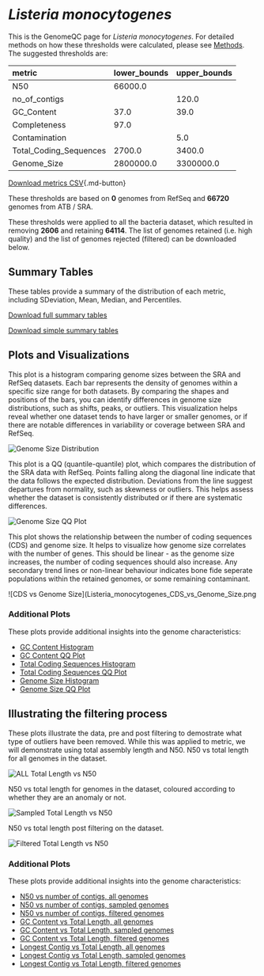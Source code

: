 # *Listeria monocytogenes*

This is the GenomeQC page for *Listeria monocytogenes*. For detailed methods on how these thresholds were calculated, please see [Methods](../../methods.md).
The suggested thresholds are: 

| metric                 | lower_bounds   | upper_bounds   |
|:-----------------------|:---------------|:---------------|
| N50                    | 66000.0        |                |
| no_of_contigs          |                | 120.0          |
| GC_Content             | 37.0           | 39.0           |
| Completeness           | 97.0           |                |
| Contamination          |                | 5.0            |
| Total_Coding_Sequences | 2700.0         | 3400.0         |
| Genome_Size            | 2800000.0      | 3300000.0      |

[Download metrics CSV](Listeria_monocytogenes_metrics.csv){.md-button}


These thresholds are based on **0** genomes from RefSeq and **66720** genomes from ATB / SRA.

These thresholds were applied to all the bacteria dataset, which resulted in removing **2606** and retaining **64114**.
The list of genomes retained (i.e. high quality) and the list of genomes rejected (filtered) can be downloaded below. 


## Summary Tables
These tables provide a summary of the distribution of each metric, including SDeviation, Mean, Median, and Percentiles.

[Download full summary tables](summary.csv)

[Download simple summary tables](selected_summary.csv)

## Plots and Visualizations

This plot is a histogram comparing genome sizes between the SRA and RefSeq datasets. Each bar represents the density of genomes within a specific size range for both datasets. By comparing the shapes and positions of the bars, you can identify differences in genome size distributions, such as shifts, peaks, or outliers. This visualization helps reveal whether one dataset tends to have larger or smaller genomes, or if there are notable differences in variability or coverage between SRA and RefSeq.

![Genome Size Distribution](Genome_Size_refseq_histogram_kde.png)

This plot is a QQ (quantile-quantile) plot, which compares the distribution of the SRA data with RefSeq. Points falling along the diagonal line indicate that the data follows the expected distribution. Deviations from the line suggest departures from normality, such as skewness or outliers. This helps assess whether the dataset is consistently distributed or if there are systematic differences.

![Genome Size QQ Plot](Genome_Size_refseq_qqplot.png)

This plot shows the relationship between the number of coding sequences (CDS) and genome size. It helps to visualize how genome size correlates with the number of genes. This should be linear - as the genome size increases, the number of coding sequences should also increase. Any secondary trend lines or non-linear behaviour indicates bone fide seperate populations within the retained genomes, or some remaining contaminant. 

![CDS vs Genome Size](Listeria_monocytogenes_CDS_vs_Genome_Size.png

### Additional Plots

These plots provide additional insights into the genome characteristics:

- [GC Content Histogram](GC_Content_refseq_histogram_kde.png)
- [GC Content QQ Plot](GC_Content_refseq_qqplot.png)
- [Total Coding Sequences Histogram](Total_Coding_Sequences_refseq_histogram_kde.png)
- [Total Coding Sequences QQ Plot](Total_Coding_Sequences_refseq_qqplot.png)
- [Genome Size Histogram](Genome_Size_refseq_histogram_kde.png)
- [Genome Size QQ Plot](Genome_Size_refseq_qqplot.png)
## Illustrating the filtering process
These plots illustrate the data, pre and post filtering to demostrate what type of outliers have been removed. While this was applied to metric, we will demonstrate using total assembly length and N50.
N50 vs total length for all genomes in the dataset.

![ALL Total Length vs N50](Listeria_monocytogenes_all_total_length_N50.png)

N50 vs total length for genomes in the dataset, coloured according to whether they are an anomaly or not.

![Sampled Total Length vs N50](Listeria_monocytogenes_sample_total_length_N50.png)

N50 vs total length post filtering on the dataset.

![Filtered Total Length vs N50](Listeria_monocytogenes_filt_total_length_N50.png)

### Additional Plots

These plots provide additional insights into the genome characteristics:

- [N50 vs number of contigs, all genomes](Listeria_monocytogenes_all_N50_number.png)
- [N50 vs number of contigs, sampled genomes](Listeria_monocytogenes_sample_N50_number.png)
- [N50 vs number of contigs, filtered genomes](Listeria_monocytogenes_filt_N50_number.png)
- [GC Content vs Total Length, all genomes](Listeria_monocytogenes_all_total_length_GC_Content.png)
- [GC Content vs Total Length, sampled genomes](Listeria_monocytogenes_sample_total_length_GC_Content.png)
- [GC Content vs Total Length, filtered genomes](Listeria_monocytogenes_filt_total_length_GC_Content.png)
- [Longest Contig vs Total Length, all genomes](Listeria_monocytogenes_all_total_length_longest.png)
- [Longest Contig vs Total Length, sampled genomes](Listeria_monocytogenes_sample_total_length_longest.png)
- [Longest Contig vs Total Length, filtered genomes](Listeria_monocytogenes_filt_total_length_longest.png)
